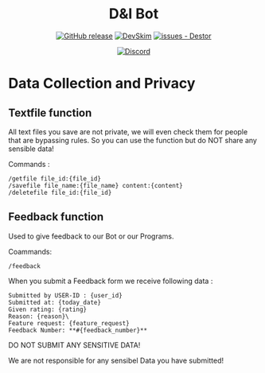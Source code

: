 <div align="center">
  
# D&I Bot

[![GitHub release](https://img.shields.io/github/release/D-I-Projects/Discord-Bot?include_prereleases=&sort=semver&color=blue)](https://github.com/D-I-Projects/Discord-Bot/releases/)
[![DevSkim](https://github.com/D-I-Projects/Discord-Bot/actions/workflows/devskim.yml/badge.svg)](https://github.com/D-I-Projects/Discord-Bot/actions/workflows/devskim.yml)
[![issues - Destor](https://img.shields.io/github/issues/D-I-Projects/Discord-Bot)](https://github.com/D-I-Projects/Discord-Bot/issues)

[![Discord](https://img.shields.io/badge/Discord-5865F2?style=flat&logo=discord&logoColor=white)](https://discord.gg/rfrMnA4XCc)

</div>

# Data Collection and Privacy

## Textfile function
All text files you save are not private, we will even check them for people that are bypassing rules. So you can use the function but do NOT share any sensible data!

Commands : 
```
/getfile file_id:{file_id}
/savefile file_name:{file_name} content:{content}
/deletefile file_id:{file_id}
```


## Feedback function
Used to give feedback to our Bot or our Programs.

Coammands:
```
/feedback
```

When you submit a Feedback form we receive following data : 

```
Submitted by USER-ID : {user_id}
Submitted at: {today_date}
Given rating: {rating}
Reason: {reason}\
Feature request: {feature_request}
Feedback Number: **#{feedback_number}**
```

DO NOT SUBMIT ANY SENSITIVE DATA!

We are not responsible for any sensibel Data you have submitted!
